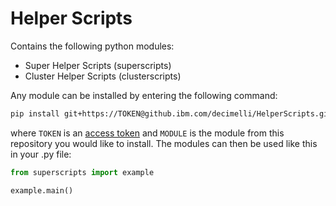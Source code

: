 # Helper Scripts

Contains the following python modules:
- Super Helper Scripts (superscripts)
- Cluster Helper Scripts (clusterscripts)

Any module can be installed by entering the following command:
```bash
pip install git+https://TOKEN@github.ibm.com/decimelli/HelperScripts.git
```
where `TOKEN` is an [access token](https://github.ibm.com/settings/tokens) and `MODULE` is the module from this repository you would like to install.
The modules can then be used like this in your .py file:
```python
from superscripts import example

example.main()
```
